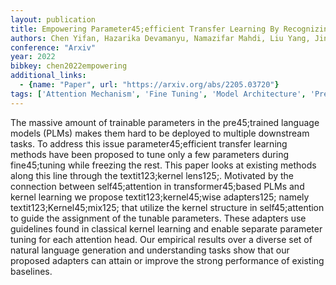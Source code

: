 ```yaml
---
layout: publication
title: Empowering Parameter45;efficient Transfer Learning By Recognizing The Kernel Structure In Self45;attention
authors: Chen Yifan, Hazarika Devamanyu, Namazifar Mahdi, Liu Yang, Jin Di, Hakkani-tur Dilek
conference: "Arxiv"
year: 2022
bibkey: chen2022empowering
additional_links:
  - {name: "Paper", url: "https://arxiv.org/abs/2205.03720"}
tags: ['Attention Mechanism', 'Fine Tuning', 'Model Architecture', 'Pretraining Methods', 'Transformer']
---
```

The massive amount of trainable parameters in the pre45;trained language models (PLMs) makes them hard to be deployed to multiple downstream tasks. To address this issue parameter45;efficient transfer learning methods have been proposed to tune only a few parameters during fine45;tuning while freezing the rest. This paper looks at existing methods along this line through the textit123;kernel lens125;. Motivated by the connection between self45;attention in transformer45;based PLMs and kernel learning we propose textit123;kernel45;wise adapters125; namely textit123;Kernel45;mix125; that utilize the kernel structure in self45;attention to guide the assignment of the tunable parameters. These adapters use guidelines found in classical kernel learning and enable separate parameter tuning for each attention head. Our empirical results over a diverse set of natural language generation and understanding tasks show that our proposed adapters can attain or improve the strong performance of existing baselines.

